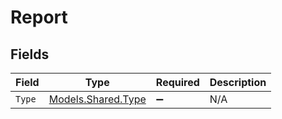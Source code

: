 # Report


## Fields

| Field                                             | Type                                              | Required                                          | Description                                       |
| ------------------------------------------------- | ------------------------------------------------- | ------------------------------------------------- | ------------------------------------------------- |
| `Type`                                            | [Models.Shared.Type](../../Models/Shared/Type.md) | :heavy_minus_sign:                                | N/A                                               |